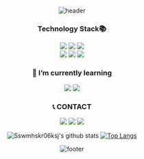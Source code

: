 <div align = center>

![header](https://capsule-render.vercel.app/api?type=waving&color=gradient&height=250&section=header&text=Sungju&fontSize=50&animation=twinkling&descAlignY=40)
### Technology Stack📚
<span><img src="https://img.shields.io/badge/HTML5-E34F26?style=flat-square&logo=HTML5&logoColor=white"/><span>
<span><img src="https://img.shields.io/badge/CSS3-1572B6?style=flat-square&logo=CSS3&logoColor=white"/><span>
<span><img src="https://img.shields.io/badge/C-A8B9CC?style=flat-square&logo=C&logoColor=white"/><span></br>
<span><img src="https://img.shields.io/badge/MySQL-4479A1?style=flat-square&logo=MySQL&logoColor=white"/></a></span>
<span><img src="https://img.shields.io/badge/Kotlin-#7F52FF?style=flat-square&logo=Kotlin&logoColor=white"/></a></span>
<span><img src ="https://img.shields.io/badge/Java-647104?style=flat-square&logo=Java&logoColor=white"/></span>
  
### 🌱 I’m currently learning
  <span><img src="https://img.shields.io/badge/JavaScript-F7DF1E?style=flat-square&logo=JavaScript&logoColor=white"/></span>
  <span><img src="https://img.shields.io/badge/Node.js-339933?style=flat-square&logo=Node.js&logoColor=white"/></a></span>


<!--###Tool
![VSCode](http://img.shields.io/badge/VSCode-007ACC?style=for-the-badge&logo=visualstudiocode&logoColor=white)
  ![Git](http://img.shields.io/badge/Git-F05032?style=for-the-badge&logo=git&logoColor=white)
  ![GitHub](http://img.shields.io/badge/GitHub-181717?style=for-the-badge&logo=github&logoColor=white)
  ![Postman](http://img.shields.io/badge/Postman-FF6C37?style=for-the-badge&logo=postman&logoColor=white)
  ![Babel](http://img.shields.io/badge/Babel-F9DC3E?style=for-the-badge&logo=babel&logoColor=white)
  ![Figma](http://img.shields.io/badge/Figma-F24E1E?style=for-the-badge&logo=figma&-->

### 📞 CONTACT
<a href="mailto:yong10241103@gmail.com"><img src="https://img.shields.io/badge/Gmail-d14836?style=flat-square&logo=Gmail&logoColor=white&link=gesongju574@gmail.com"/></a>
<a href="mailto:rhdydqls1024@naver.com"><img src="https://img.shields.io/badge/Naver-69e373?style=flat-square&logo=Naver&logoColor=white&link=sjkim0977@naver.com"/></a>
<a href="https://www.instagram.com/sungju_0_5"><img src="https://img.shields.io/badge/Instagram-a640a4?style=flat-square&logo=instagram&logoColor=white&link=https://www.instagram.com/sungju_0_5"/></a>

![Sswmhskr06ksj's github stats](https://github-readme-stats.vercel.app/api?username=Sswmhskr06ksj&theme=vue&show_icons=true&hide_border=true)
[![Top Langs](https://github-readme-stats.vercel.app/api/top-langs/?username=Sswmhskr06ksj&theme=vue&layout=compact&hide_border=true)](https://github.com/anuraghazra/github-readme-stats)<br>
      
![footer](https://capsule-render.vercel.app/api?type=waving&color=gradient&reversal=false&section=footer)
</div>
